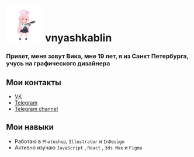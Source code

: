 # <img height="100" width="100" src="https://raw.githubusercontent.com/vnyashkablin/vnyashkablin/master/Hoshino_Sprite.webp"/> vnyashkablin
### Привет, меня зовут Вика, мне 19 лет, я из Санкт Петербурга, учусь на графического дизайнера 

## Мои контакты 
- [VK](https://vk.com/nyaha)
- [Telegram](https://ivivika.t.me)
- [Telegram channel](https://t.me/vnyashkablin)

## Мои навыки 
- Работаю в  `Photoshop`, `Illustrator` и `InDesign`
- Активно изучаю `JavaScript` , `React` , `3ds Max` и `Figma`
